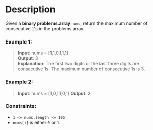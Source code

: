 # Description
Given a **binary problems.array** `nums`, return the maximum number of consecutive `1`'s in the problems.array.

### **Example 1:**

>**Input**: nums = [1,1,0,1,1,1]  
**Output**: 3   
**Explanation**: The first two digits or the last three digits are consecutive 1s. The maximum number of consecutive 1s is 3.  

### Example 2:

>**Input**: nums = [1,0,1,1,0,1]
**Output**: 2

### Constraints:

* `1 <= nums.length <= 105`
* `nums[i]` is either `0` or `1`.
